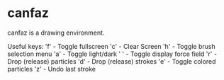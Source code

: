 # canfaz
canfaz is a drawing environment.

Useful keys:
'f' - Toggle fullscreen
'c' - Clear Screen
'h' - Toggle brush selection menu
'a' - Toggle light/dark
' ' - Toggle display force field
'r' - Drop (release) particles
'd' - Drop (release) strokes
'e' - Toggle colored particles
'z' - Undo last stroke

